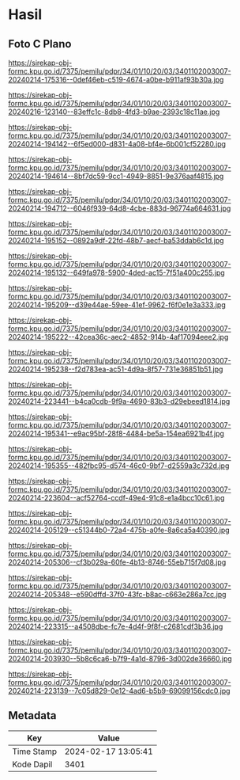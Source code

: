 # Hasil

## Foto C Plano

https://sirekap-obj-formc.kpu.go.id/7375/pemilu/pdpr/34/01/10/20/03/3401102003007-20240214-175316--0def46eb-c519-4674-a0be-b911af93b30a.jpg

https://sirekap-obj-formc.kpu.go.id/7375/pemilu/pdpr/34/01/10/20/03/3401102003007-20240216-123140--83effc1c-8db8-4fd3-b9ae-2393c18c11ae.jpg

https://sirekap-obj-formc.kpu.go.id/7375/pemilu/pdpr/34/01/10/20/03/3401102003007-20240214-194142--6f5ed000-d831-4a08-bf4e-6b001cf52280.jpg

https://sirekap-obj-formc.kpu.go.id/7375/pemilu/pdpr/34/01/10/20/03/3401102003007-20240214-194614--8bf7dc59-9cc1-4949-8851-9e376aaf4815.jpg

https://sirekap-obj-formc.kpu.go.id/7375/pemilu/pdpr/34/01/10/20/03/3401102003007-20240214-194712--6046f939-64d8-4cbe-883d-96774a664631.jpg

https://sirekap-obj-formc.kpu.go.id/7375/pemilu/pdpr/34/01/10/20/03/3401102003007-20240214-195152--0892a9df-22fd-48b7-aecf-ba53ddab6c1d.jpg

https://sirekap-obj-formc.kpu.go.id/7375/pemilu/pdpr/34/01/10/20/03/3401102003007-20240214-195132--649fa978-5900-4ded-ac15-7f51a400c255.jpg

https://sirekap-obj-formc.kpu.go.id/7375/pemilu/pdpr/34/01/10/20/03/3401102003007-20240214-195209--d39e44ae-59ee-41ef-9962-f6f0e1e3a333.jpg

https://sirekap-obj-formc.kpu.go.id/7375/pemilu/pdpr/34/01/10/20/03/3401102003007-20240214-195222--42cea36c-aec2-4852-914b-4af17094eee2.jpg

https://sirekap-obj-formc.kpu.go.id/7375/pemilu/pdpr/34/01/10/20/03/3401102003007-20240214-195238--f2d783ea-ac51-4d9a-8f57-731e36851b51.jpg

https://sirekap-obj-formc.kpu.go.id/7375/pemilu/pdpr/34/01/10/20/03/3401102003007-20240214-223441--b4ca0cdb-9f9a-4690-83b3-d29ebeed1814.jpg

https://sirekap-obj-formc.kpu.go.id/7375/pemilu/pdpr/34/01/10/20/03/3401102003007-20240214-195341--e9ac95bf-28f8-4484-be5a-154ea6921b4f.jpg

https://sirekap-obj-formc.kpu.go.id/7375/pemilu/pdpr/34/01/10/20/03/3401102003007-20240214-195355--482fbc95-d574-46c0-9bf7-d2559a3c732d.jpg

https://sirekap-obj-formc.kpu.go.id/7375/pemilu/pdpr/34/01/10/20/03/3401102003007-20240214-223604--acf52764-ccdf-49e4-91c8-e1a4bcc10c61.jpg

https://sirekap-obj-formc.kpu.go.id/7375/pemilu/pdpr/34/01/10/20/03/3401102003007-20240214-205129--c51344b0-72a4-475b-a0fe-8a6ca5a40390.jpg

https://sirekap-obj-formc.kpu.go.id/7375/pemilu/pdpr/34/01/10/20/03/3401102003007-20240214-205306--cf3b029a-60fe-4b13-8746-55eb715f7d08.jpg

https://sirekap-obj-formc.kpu.go.id/7375/pemilu/pdpr/34/01/10/20/03/3401102003007-20240214-205348--e590dffd-37f0-43fc-b8ac-c663e286a7cc.jpg

https://sirekap-obj-formc.kpu.go.id/7375/pemilu/pdpr/34/01/10/20/03/3401102003007-20240214-223315--a4508dbe-fc7e-4d4f-9f8f-c2681cdf3b36.jpg

https://sirekap-obj-formc.kpu.go.id/7375/pemilu/pdpr/34/01/10/20/03/3401102003007-20240214-203930--5b8c6ca6-b7f9-4a1d-8796-3d002de36660.jpg

https://sirekap-obj-formc.kpu.go.id/7375/pemilu/pdpr/34/01/10/20/03/3401102003007-20240214-223139--7c05d829-0e12-4ad6-b5b9-69099156cdc0.jpg


## Metadata

| Key        | Value               |
| ---------- | ------------------- |
| Time Stamp | 2024-02-17 13:05:41 |
| Kode Dapil | 3401                |



